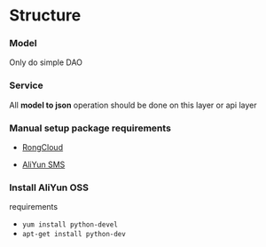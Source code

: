 # Structure

### Model
Only do simple DAO

### Service
All **model to json** operation should be done on this layer or api layer

### Manual setup package requirements

* [RongCloud](https://github.com/rongcloud/server-sdk-python)

* [AliYun SMS](https://help.aliyun.com/document_detail/55359.html?spm=a2c4g.11186623.2.16.79b36e44N6rIMo) 


### Install AliYun OSS
requirements
- `yum install python-devel`
- `apt-get install python-dev`
